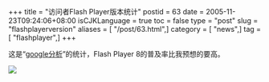 +++
title = "访问者Flash Player版本统计"
postid = 63
date = 2005-11-23T09:24:06+08:00
isCJKLanguage = true
toc = false
type = "post"
slug = "flashplayerversion"
aliases = [ "/post/63.html",]
category = [ "news",]
tag = [ "flashplayer",]
+++


这是“[google分析](http://www.google.com/analytics/zh-CN/)”的统计，Flash
Player 8的普及率比我预想的要高。

![](/uploads/2005/FlashPlayer8.gif)

